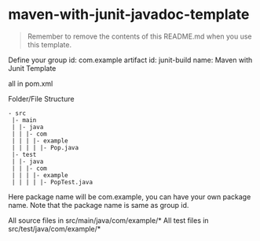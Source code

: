 # maven-with-junit-javadoc-template

> Remember to remove the contents of this README.md when you use this template.

Define your 
group id: com.example
artifact id: junit-build
name: Maven with Junit Template

all in pom.xml

Folder/File Structure

```
- src
 |- main
 | |- java
 | | |- com
 | | | |- example
 | | | | |- Pop.java
 |- test
 | |- java
 | | |- com
 | | | |- example
 | | | | |- PopTest.java
```

Here package name will be com.example, you can have your own package name. Note that the package name is same as group id.

All source files in src/main/java/com/example/*
All test files in src/test/java/com/example/*
